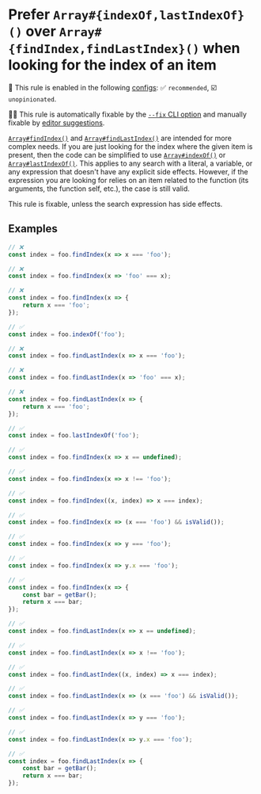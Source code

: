 # Prefer `Array#{indexOf,lastIndexOf}()` over `Array#{findIndex,findLastIndex}()` when looking for the index of an item

💼 This rule is enabled in the following [configs](https://github.com/sindresorhus/eslint-plugin-unicorn#recommended-config): ✅ `recommended`, ☑️ `unopinionated`.

🔧💡 This rule is automatically fixable by the [`--fix` CLI option](https://eslint.org/docs/latest/user-guide/command-line-interface#--fix) and manually fixable by [editor suggestions](https://eslint.org/docs/latest/use/core-concepts#rule-suggestions).

<!-- end auto-generated rule header -->
<!-- Do not manually modify this header. Run: `npm run fix:eslint-docs` -->

[`Array#findIndex()`](https://developer.mozilla.org/en-US/docs/Web/JavaScript/Reference/Global_Objects/Array/findIndex) and [`Array#findLastIndex()`](https://developer.mozilla.org/en-US/docs/Web/JavaScript/Reference/Global_Objects/Array/findLastIndex) are intended for more complex needs. If you are just looking for the index where the given item is present, then the code can be simplified to use [`Array#indexOf()`](https://developer.mozilla.org/en-US/docs/Web/JavaScript/Reference/Global_Objects/Array/indexOf) or [`Array#lastIndexOf()`](https://developer.mozilla.org/en-US/docs/Web/JavaScript/Reference/Global_Objects/Array/lastIndexOf). This applies to any search with a literal, a variable, or any expression that doesn't have any explicit side effects. However, if the expression you are looking for relies on an item related to the function (its arguments, the function self, etc.), the case is still valid.

This rule is fixable, unless the search expression has side effects.

## Examples

```js
// ❌
const index = foo.findIndex(x => x === 'foo');

// ❌
const index = foo.findIndex(x => 'foo' === x);

// ❌
const index = foo.findIndex(x => {
	return x === 'foo';
});

// ✅
const index = foo.indexOf('foo');
```

```js
// ❌
const index = foo.findLastIndex(x => x === 'foo');

// ❌
const index = foo.findLastIndex(x => 'foo' === x);

// ❌
const index = foo.findLastIndex(x => {
	return x === 'foo';
});

// ✅
const index = foo.lastIndexOf('foo');
```

```js
// ✅
const index = foo.findIndex(x => x == undefined);
```

```js
// ✅
const index = foo.findIndex(x => x !== 'foo');
```

```js
// ✅
const index = foo.findIndex((x, index) => x === index);
```

```js
// ✅
const index = foo.findIndex(x => (x === 'foo') && isValid());
```

```js
// ✅
const index = foo.findIndex(x => y === 'foo');
```

```js
// ✅
const index = foo.findIndex(x => y.x === 'foo');
```

```js
// ✅
const index = foo.findIndex(x => {
	const bar = getBar();
	return x === bar;
});
```

```js
// ✅
const index = foo.findLastIndex(x => x == undefined);
```

```js
// ✅
const index = foo.findLastIndex(x => x !== 'foo');
```

```js
// ✅
const index = foo.findLastIndex((x, index) => x === index);
```

```js
// ✅
const index = foo.findLastIndex(x => (x === 'foo') && isValid());
```

```js
// ✅
const index = foo.findLastIndex(x => y === 'foo');
```

```js
// ✅
const index = foo.findLastIndex(x => y.x === 'foo');
```

```js
// ✅
const index = foo.findLastIndex(x => {
	const bar = getBar();
	return x === bar;
});
```
